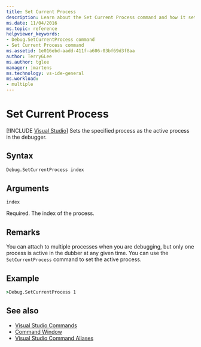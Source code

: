 ```yaml
---
title: Set Current Process
description: Learn about the Set Current Process command and how it sets the specified process as the active process in the debugger.
ms.date: 11/04/2016
ms.topic: reference
helpviewer_keywords:
- Debug.SetCurrentProcess command
- Set Current Process command
ms.assetid: 1e016ebd-aadd-411f-a606-03bf69d3f8aa
author: TerryGLee
ms.author: tglee
manager: jmartens
ms.technology: vs-ide-general
ms.workload:
- multiple
---
```

# Set Current Process

 [!INCLUDE [Visual Studio](~/includes/applies-to-version/vs-windows-only.md)]
Sets the specified process as the active process in the debugger.

## Syntax

```cmd
Debug.SetCurrentProcess index
```

## Arguments
`index`

Required. The index of the process.

## Remarks
You can attach to multiple processes when you are debugging, but only one process is active in the dubber at any given time. You can use the `SetCurrentProcess` command to set the active process.

## Example

```cmd
>Debug.SetCurrentProcess 1
```

## See also

- [Visual Studio Commands](../../ide/reference/visual-studio-commands.md)
- [Command Window](../../ide/reference/command-window.md)
- [Visual Studio Command Aliases](../../ide/reference/visual-studio-command-aliases.md)
